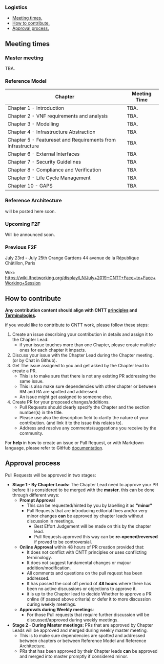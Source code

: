 ### Logistics
* [Meeting times.](#meeting_times)
* [How to contribute.](#how_to_contribute)
* [Approval process.](#approval_process)

<a name="meeeting_times"></a>
## Meeting times

### Master meeting

TBA.

### Reference Model

| Chapter | Meeting Time |
|-------------------------------------------|---------------------------------------------------------------------------------------------------------------------|
| Chapter 1 - Introduction | TBA. |
| Chapter 2 - VNF requirements and analysis | TBA.|
| Chapter 3 - Modelling | TBA. |
| Chapter 4 - Infrastructure Abstraction | TBA |
| Chapter 5 - Featureset and Requirements from Infrastructure | TBA |
| Chapter 6 - External Interfaces | TBA |
| Chapter 7 - Security Guidelines | TBA |
| Chapter 8 - Compliance and Verification | TBA |
| Chapter 9 - Life Cycle Management | TBA |
| Chapter 10 - GAPS | TBA |

### Reference Architecture

will be posted here soon.

### Upcoming F2F 
Will be announced soon.

### Previous F2F
July 23rd - July 25th
Orange Gardens
44 avenue de la République
Châtillon, Paris

Wiki: https://wiki.lfnetworking.org/display/LN/July+2019+CNTT+Face+to+Face+Working+Session

<a name="how_to_contribute"></a>
## How to contribute

**Any contribution content should align with CNTT [principles](../doc/ref_model/chapters/chapter01.md#1.4) and [Terminologies](../doc/ref_model/chapters/chapter01.md#1.3).**

if you would like to contribute to CNTT work, please follow these steps:

1. Create an issue describing your contribution in details and assign it to the Chapter Lead.
    - if your issue touches more than one Chapter, please create multiple ones for each chapter it impacts.
1. Discuss your issue with the Chapter Lead during the Chapter meeting. (or by Chat in Github).
1. Get The issue assigned to you and get asked by the Chapter lead to create a PR.
    - This is to make sure that there is not any existing PR addressing the same issue.
    - This is also make sure dependencies with other chapter or between RM and RA are spotted and addressed.
    - An issue might get assigned to someone else.
1. Create PR for your proposed changes/additions.
    - Pull Requests should clearly specify the Chapter and the section number(s) in the title.
    - Please use also the description field to clarify the nature of your contribution. (and link it to the issue this relates to).
    - Address and resolve any comments/suggestions you receive by the community.

For **help** in how to create an issue or Pull Request, or with Markdown language, please refer to GitHub [documentation](https://guides.github.com).


<a name="approval_process"></a>
## Approval process

Pull Requests will be approved in two stages:

- **Stage 1 - By Chapter Leads:** The Chapter Lead need to approve your PR before it is considered to be merged with the **master**. this can be done through different ways:
  - **Prompt Approval**
    - This can be requested/hinted by you by labelling it as **"minor"**
    - Pull Requests that are introducing editorial fixes and/or very minor changes **can** be approved by chapter leads without discussion in meetings.
      - Best Effort Judgement will be made on this by the chapter lead.
      - Pull Requests approved this way can be **re-opened/reversed** if proved to be controversial.
  - **Online Approval** within 48 hours of PR creation provided that:
    - It does not conflict with CNTT principles or uses conflicting terminology.
    - It does not suggest fundamental changes or majour addition/modification.
    - All comments and questions on the pull request has been addressed.
    - It has passed the cool off period of **48 hours** where there has been no active discussions or objections to approve it.
    - it is up to the Chapter lead to decide Whether to approve a PR online (if passed above criteria) or defer it to more discussion during weekly meetings.
  - **Approvals during Weekly meetings**:
    - For those Pull requests that require further discussion will be discussed/approved during weekly meetings.
- **Stage 2 - During Master meetings:** PRs that are approved by Chapter Leads will be approved and merged during weekly master meeting.
  - This is to make sure dependencies are spotted and addressed between chapters or between Reference Model and Reference Architecture.
  - PRs that has been approved by their Chapter leads **can** be approved and merged into master promptly if considered minor.